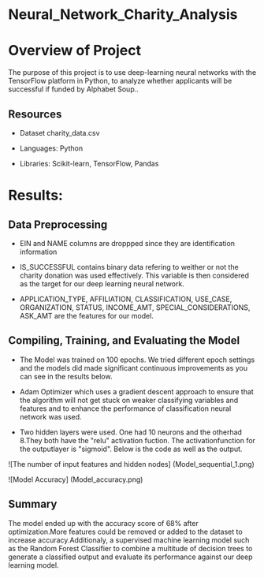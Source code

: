 # Neural_Network_Charity_Analysis

# Overview of Project

The purpose of this project is to use deep-learning neural networks with the TensorFlow platform in Python, to analyze  whether applicants will be successful if funded by Alphabet Soup..

## Resources

- Dataset charity_data.csv

- Languages: Python

- Libraries: Scikit-learn, TensorFlow, Pandas

# Results:

## Data Preprocessing

- EIN and NAME columns are droppped since they are identification information

- IS_SUCCESSFUL contains binary data refering to weither or not the charity donation was used effectively. This variable is then considered as the target for our deep learning neural network.

- APPLICATION_TYPE, AFFILIATION, CLASSIFICATION, USE_CASE, ORGANIZATION, STATUS, INCOME_AMT, SPECIAL_CONSIDERATIONS, ASK_AMT are the features for our model.

## Compiling, Training, and Evaluating the Model

- The Model was trained on 100 epochs. We tried different epoch settings and the models did made significant continuous improvements as you can see in the results below.

- Adam Optimizer which uses a gradient descent approach to ensure that the algorithm will not get stuck on weaker classifying variables and features and to enhance the performance of classification neural network was used.

- Two hidden layers were used. One had 10 neurons and the otherhad 8.They both have the "relu" activation fuction. The activationfunction for the outputlayer is "sigmoid". Below is the code as well as the output.

![The number of input features and hidden nodes] (Model_sequential_1.png)

![Model Accuracy] (Model_accuracy.png)

## Summary

The model ended up with the accuracy score of 68% after optimization.More features could be removed or added to the dataset to increase accuracy.Additionaly, a supervised machine learning model such as the Random Forest Classifier to combine a multitude of decision trees to generate a classified output and evaluate its performance against our deep learning model.
